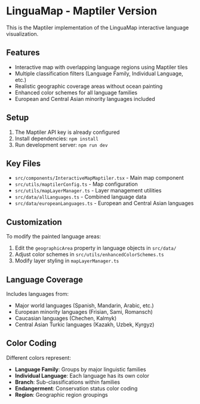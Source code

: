 
# LinguaMap - Maptiler Version

This is the Maptiler implementation of the LinguaMap interactive language visualization.

## Features

- Interactive map with overlapping language regions using Maptiler tiles
- Multiple classification filters (Language Family, Individual Language, etc.)
- Realistic geographic coverage areas without ocean painting
- Enhanced color schemes for all language families
- European and Central Asian minority languages included

## Setup

1. The Maptiler API key is already configured
2. Install dependencies: `npm install`
3. Run development server: `npm run dev`

## Key Files

- `src/components/InteractiveMapMaptiler.tsx` - Main map component
- `src/utils/maptilerConfig.ts` - Map configuration
- `src/utils/mapLayerManager.ts` - Layer management utilities
- `src/data/allLanguages.ts` - Combined language data
- `src/data/europeanLanguages.ts` - European and Central Asian languages

## Customization

To modify the painted language areas:
1. Edit the `geographicArea` property in language objects in `src/data/`
2. Adjust color schemes in `src/utils/enhancedColorSchemes.ts`
3. Modify layer styling in `mapLayerManager.ts`

## Language Coverage

Includes languages from:
- Major world languages (Spanish, Mandarin, Arabic, etc.)
- European minority languages (Frisian, Sami, Romansch)
- Caucasian languages (Chechen, Kalmyk)
- Central Asian Turkic languages (Kazakh, Uzbek, Kyrgyz)

## Color Coding

Different colors represent:
- **Language Family**: Groups by major linguistic families
- **Individual Language**: Each language has its own color
- **Branch**: Sub-classifications within families
- **Endangerment**: Conservation status color coding
- **Region**: Geographic region groupings
